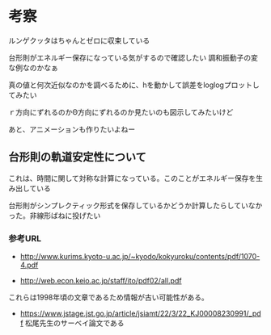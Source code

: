 # 考察

ルンゲクッタはちゃんとゼロに収束している

台形則がエネルギー保存になっている気がするので確認したい
調和振動子の変な例なのかなぁ

真の値と何次近似なのかを調べるために、hを動かして誤差をloglogプロットしてみたい

ｒ方向にずれるのかΘ方向にずれるのか見たいのも図示してみたいけど

あと、アニメーションも作りたいよねー

## 台形則の軌道安定性について

これは、時間に関して対称な計算になっている。このことがエネルギー保存を生み出している

台形則がシンプレクティック形式を保存しているかどうか計算したらしていなかった。非線形ばねに投げたい

### 参考URL
* http://www.kurims.kyoto-u.ac.jp/~kyodo/kokyuroku/contents/pdf/1070-4.pdf

* http://web.econ.keio.ac.jp/staff/ito/pdf02/all.pdf

これらは1998年頃の文章であるため情報が古い可能性がある。

* https://www.jstage.jst.go.jp/article/jsiamt/22/3/22_KJ00008230991/_pdf
松尾先生のサーベイ論文である